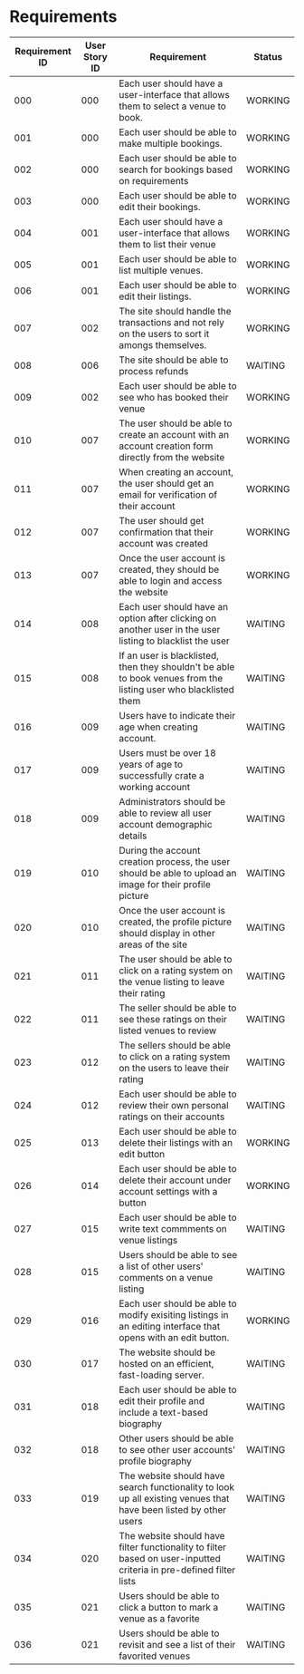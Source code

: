 # Requirements

| Requirement ID | User Story ID | Requirement | Status |
|----------------|---------------|-------------|--------|
|            000 |           000 | Each user should have a user-interface that allows them to select a venue to book. | WORKING |
|            001 |           000 | Each user should be able to make multiple bookings. | WORKING |
|            002 |           000 | Each user should be able to search for bookings based on requirements | WORKING |
|            003 |           000 | Each user should be able to edit their bookings. | WORKING |
|            004 |           001 | Each user should have a user-interface that allows them to list their venue | WORKING |
|            005 |           001 | Each user should be able to list multiple venues. | WORKING |
|            006 |           001 | Each user should be able to edit their listings. | WORKING |
|            007 |           002 | The site should handle the transactions and not rely on the users to sort it amongs themselves. | WORKING |
|            008 |           006 | The site should be able to process refunds | WAITING |
|            009 |           002 | Each user should be able to see who has booked their venue | WORKING |
|            010 |           007 | The user should be able to create an account with an account creation form directly from the website | WORKING |
|            011 |           007 | When creating an account, the user should get an email for verification of their account | WORKING |
|            012 |           007 | The user should get confirmation that their account was created | WORKING |
|            013 |           007 | Once the user account is created, they should be able to login and access the website | WORKING |
|            014 |           008 | Each user should have an option after clicking on another user in the user listing to blacklist the user | WAITING |
|            015 |           008 | If an user is blacklisted, then they shouldn't be able to book venues from the listing user who blacklisted them | WAITING |
|            016 |           009 | Users have to indicate their age when creating account. | WAITING |
|            017 |           009 | Users must be over 18 years of age to successfully crate a working account | WAITING |
|            018 |           009 | Administrators should be able to review all user account demographic details | WAITING |
|            019 |           010 | During the account creation process, the user should be able to upload an image for their profile picture | WAITING |
|            020 |           010 | Once the user account is created, the profile picture should display in other areas of the site | WAITING |
|            021 |           011 | The user should be able to click on a rating system on the venue listing to leave their rating | WAITING |
|            022 |           011 | The seller should be able to see these ratings on their listed venues to review | WAITING |
|            023 |           012 | The sellers should be able to click on a rating system on the users to leave their rating | WAITING |
|            024 |           012 | Each user should be able to review their own personal ratings on their accounts | WAITING |
|            025 |           013 | Each user should be able to delete their listings with an edit button | WORKING |
|            026 |           014 | Each user should be able to delete their account under account settings with a button | WORKING |
|            027 |           015 | Each user should be able to write text commments on venue listings | WAITING |
|            028 |           015 | Users should be able to see a list of other users' comments on a venue listing | WAITING |
|            029 |           016 | Each user should be able to modify exisiting listings in an editing interface that opens with an edit button. | WORKING |
|            030 |           017 | The website should be hosted on an efficient, fast-loading server. | WAITING |
|            031 |           018 | Each user should be able to edit their profile and include a text-based biography | WAITING |
|            032 |           018 | Other users should be able to see other user accounts' profile biography | WAITING |
|            033 |           019 | The website should have search functionality to look up all existing venues that have been listed by other users | WAITING |
|            034 |           020 | The website should have filter functionality to filter based on user-inputted criteria in pre-defined filter lists | WAITING |
|            035 |           021 | Users should be able to click a button to mark a venue as a favorite | WAITING |
|            036 |           021 | Users should be able to revisit and see a list of their favorited venues | WAITING |
